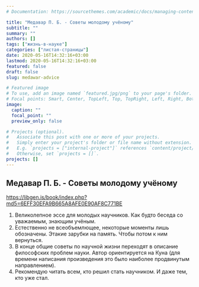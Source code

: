 ```yaml
---
# Documentation: https://sourcethemes.com/academic/docs/managing-content/

title: "Медавар П. Б. - Советы молодому учёному"
subtitle: ""
summary: ""
authors: []
tags: ["жизнь-в-науке"]
categories: ["листая-страницы"]
date: 2020-05-16T14:32:16+03:00
lastmod: 2020-05-16T14:32:16+03:00
featured: false
draft: false
slug: medawar-advice

# Featured image
# To use, add an image named `featured.jpg/png` to your page's folder.
# Focal points: Smart, Center, TopLeft, Top, TopRight, Left, Right, BottomLeft, Bottom, BottomRight.
image:
  caption: ""
  focal_point: ""
  preview_only: false

# Projects (optional).
#   Associate this post with one or more of your projects.
#   Simply enter your project's folder or file name without extension.
#   E.g. `projects = ["internal-project"]` references `content/project/deep-learning/index.md`.
#   Otherwise, set `projects = []`.
projects: []
---
```


## Медавар П. Б. - Советы молодому учёному

<https://libgen.is/book/index.php?md5=6EFF30EFA9B665A8AFE0E90AF8C771BE>

<!--more-->

1. Великолепное эссе для молодых научников. Как будто беседа со уважаемым, знающим учёным.
2. Естественно не всеобъемлющее, некоторые моменты лишь обозначены. Этакие зарубки на память. Чтобы потом к ним вернуться.
3. В конце общие советы по научной жизни переходят в описание философских проблем науки. Автор ориентируется на Куна (для времени написания произведения это было наиболее продвинутым направлением).
4. Рекомендую читать всем, кто решил стать научником. И даже тем, кто уже стал.
